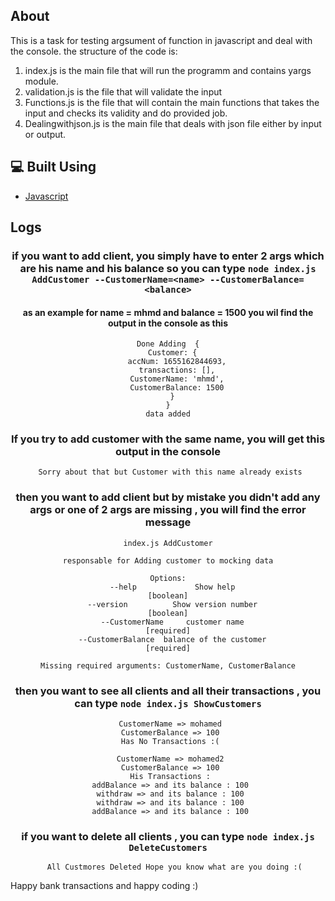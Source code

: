 ## About

   This is a task for testing argsument of function in javascript and deal with the console.
   the structure of the code is:
   1. index.js is the main file that will run the programm and contains yargs module.
   2. validation.js is the file that will validate the input
   3. Functions.js is the file that will contain the main functions 
      that takes the input and checks its validity and do provided job.
   4. Dealingwithjson.js is the main file that deals with json file either by input or output.
   

## 💻 Built Using <a name = "tech"></a>
- [Javascript]()



##  Logs


<div name="Logs" align="center">
    
### if you want to add client, you simply have to enter 2 args which are his name and his balance so you can type ```node index.js AddCustomer --CustomerName=<name> --CustomerBalance=<balance>```
#### as an example for name = mhmd and balance = 1500 you wil find the output in the console as this
```
Done Adding  {
  Customer: {
    accNum: 1655162844693,
    transactions: [],
    CustomerName: 'mhmd',
    CustomerBalance: 1500
  }
}
data added

```
### If you try to add customer with the same name, you will get this output in the console
```
 Sorry about that but Customer with this name already exists

```


### then you want to add client but by mistake you didn't add any args or one of 2 args are missing , you will find the error message 
```
index.js AddCustomer

responsable for Adding customer to mocking data

Options:
  --help             Show help                                         [boolean]
  --version          Show version number                               [boolean]
  --CustomerName     customer name                                    [required]
  --CustomerBalance  balance of the customer                          [required]

Missing required arguments: CustomerName, CustomerBalance
```

  
### then you want to see all clients and all their transactions , you can type ```node index.js ShowCustomers```

``` 
 CustomerName => mohamed
 CustomerBalance => 100
 Has No Transactions :(

 CustomerName => mohamed2
 CustomerBalance => 100
 His Transactions :
 addBalance => and its balance : 100
 withdraw => and its balance : 100
 withdraw => and its balance : 100
 addBalance => and its balance : 100
```

### if you want to delete all clients , you can type ```node index.js DeleteCustomers```

```
   All Custmores Deleted Hope you know what are you doing :(
```


</div>

Happy bank transactions and happy coding :)
